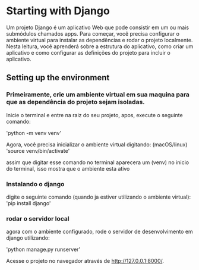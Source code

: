 # Starting with Django

Um projeto Django é um aplicativo Web que pode consistir em um ou mais submódulos chamados apps.
Para começar, você precisa configurar o ambiente virtual para instalar as dependências e rodar o projeto localmente.
Nesta leitura, você aprenderá sobre a estrutura do aplicativo, como criar um aplicativo e como configurar as definições do projeto para incluir o aplicativo.

## Setting up the environment

### Primeiramente, crie um ambiente virtual em sua maquina para que as dependência do projeto sejam isoladas.
Inicie o terminal e entre na raiz do seu projeto, apos, execute o seguinte comando: 

'python -m venv venv'

Agora, você precisa inicializar o ambiente virtual digitando:
(macOS/linux)
'source venv/bin/activate'

assim que digitar esse comando no terminal aparecera um (venv) no inicio do terminal, isso mostra que o ambiente esta ativo

### Instalando o django

digite o seguinte comando (quando ja estiver utilizando o ambiente virtual):
'pip install django'

### rodar o servidor local

agora com o ambiente configurado, rode o servidor de desenvolvimento em django utilizando:

'python manage.py runserver'

Acesse o projeto no navegador através de http://127.0.0.1:8000/.

